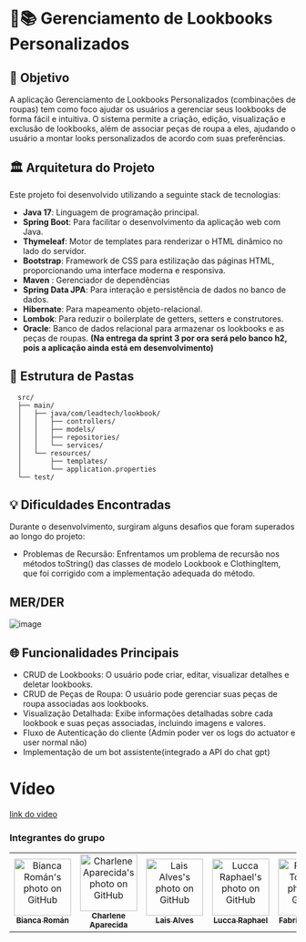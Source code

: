 # 👗📚 Gerenciamento de Lookbooks Personalizados

## 🎯 Objetivo
A aplicação Gerenciamento de Lookbooks Personalizados (combinações de roupas) tem como foco ajudar os usuários a gerenciar seus lookbooks de forma fácil e intuitiva. O sistema permite a criação, edição, visualização e exclusão de lookbooks, além de associar peças de roupa a eles, ajudando o usuário a montar looks personalizados de acordo com suas preferências.

## 🏛️ Arquitetura do Projeto
Este projeto foi desenvolvido utilizando a seguinte stack de tecnologias:

- **Java 17**: Linguagem de programação principal.
- **Spring Boot**: Para facilitar o desenvolvimento da aplicação web com Java.
- **Thymeleaf**: Motor de templates para renderizar o HTML dinâmico no lado do servidor.
- **Bootstrap**: Framework de CSS para estilização das páginas HTML, proporcionando uma interface moderna e responsiva.
- **Maven** : Gerenciador de dependências
- **Spring Data JPA**: Para interação e persistência de dados no banco de dados.
- **Hibernate**: Para mapeamento objeto-relacional.
- **Lombok**: Para reduzir o boilerplate de getters, setters e construtores.
- **Oracle**: Banco de dados relacional para armazenar os lookbooks e as peças de roupas. **(Na entrega da sprint 3 por ora será pelo banco h2, pois a aplicação ainda está em desenvolvimento)**

## 📂 Estrutura de Pastas
```tree
  src/
  ├── main/
  │   ├── java/com/leadtech/lookbook/
  │   │   ├── controllers/
  │   │   ├── models/
  │   │   ├── repositories/
  │   │   └── services/
  │   └── resources/
  │       ├── templates/
  │       └── application.properties
  └── test/
```

## 💡 Dificuldades Encontradas
Durante o desenvolvimento, surgiram alguns desafios que foram superados ao longo do projeto:

- Problemas de Recursão: Enfrentamos um problema de recursão nos métodos toString() das classes de modelo Lookbook e ClothingItem, que foi corrigido com a implementação adequada do método.

## MER/DER

![image](https://github.com/user-attachments/assets/94ffbde2-404f-4451-8abe-4633da84cf34)


## 🌐 Funcionalidades Principais
- CRUD de Lookbooks: O usuário pode criar, editar, visualizar detalhes e deletar lookbooks.
- CRUD de Peças de Roupa: O usuário pode gerenciar suas peças de roupa associadas aos lookbooks.
- Visualização Detalhada: Exibe informações detalhadas sobre cada lookbook e suas peças associadas, incluindo imagens e valores.
- Fluxo de Autenticação do cliente (Admin poder ver os logs do actuator e user normal não)
- Implementação de um bot assistente(integrado a API do chat gpt)

# Vídeo
[link do video]()

### Integrantes do grupo
<table>
  <tr>
        <td align="center">
      <a href="https://github.com/biancaroman">
        <img src="https://avatars.githubusercontent.com/u/128830935?v=4" width="100px;" border-radius='50%' alt="Bianca Román's photo on GitHub"/><br>
        <sub>
          <b>Bianca Román</b>
        </sub>
      </a>
    </td>
    <td align="center">
      <a href="https://github.com/charlenefialho">
        <img src="https://avatars.githubusercontent.com/u/94643076?v=4" width="100px;" border-radius='50%' alt="Charlene Aparecida's photo on GitHub"/><br>
        <sub>
          <b>Charlene Aparecida</b>
        </sub>
      </a>
    </td>
    <td align="center">
      <a href="https://github.com/laiscrz">
        <img src="https://avatars.githubusercontent.com/u/133046134?v=4" width="100px;" alt="Lais Alves's photo on GitHub"/><br>
        <sub>
          <b>Lais Alves</b>
        </sub>
      </a>
    </td>
    <td align="center">
      <a href="https://github.com/LuccaRaphael">
        <img src="https://avatars.githubusercontent.com/u/127765063?v=4" width="100px;" border-radius='50%' alt="Lucca Raphael's photo on GitHub"/><br>
        <sub>
          <b>Lucca Raphael</b>
        </sub>
      </a>
    </td>
     <td align="center">
      <a href="https://github.com/Fabs0602">
        <img src="https://avatars.githubusercontent.com/u/111320639?v=4" width="100px;" border-radius='50%' alt="Fabricio Torres's photo on GitHub"/><br>
        <sub>
          <b>Fabricio Torres</b>
        </sub>
      </a>
    </td>
  </tr>
</table>

